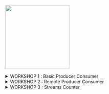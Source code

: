 <img src=https://www.pngitem.com/pimgs/m/497-4979354_computer-guy-meme-hd-png-download.png width="200"></img>


<details><summary>
  WORKSHOP 1 : Basic Producer Consumer</summary>
  
  - activate the following branch in your local project :<br>
[Basic Producer Consumer Stub](https://github.com/mehdi-lamrani/kafka-central/tree/basic-prod-cons-stub) <br>

  - The goal of this workshop is to build a modular program, implementing custom producers & consumers
  - The entry point is the main class `KafkaCentral`
  - it defines the following [REPL](https://en.wikipedia.org/wiki/Read%E2%80%93eval%E2%80%93print_loop), that will be the control center for your program
    <img width="500" alt="run-jar" src="https://user-images.githubusercontent.com/28993140/82837307-f63c0d80-9ec8-11ea-8c4b-340522f5748e.png">

  - `HelloProducer` & `HelloConsumer` are two static classes with a `run` method that cofigures, defines, and triggers respectively instances of `KafkaProducer` and `KafkaProducer`
  
  - Your mission is to implement those classes and fill them accordingly to what we saw in class (refer to course material)<br>
  in order to have a fully functional producer consumer pipeline
  
  - Once your code is complete, build is using maven build and deploy it to the server using the previously set Source Synchronizer plugin
  
  - Execute your deployed code on the server using java -jar
      - Split your terminal, and launch one KafkaCentral on each
      - Launch a producer on the first
      - Launch a consumer on the second
      
  
  - Validate the behavior of the code : Production & Consumption of the sent events. 
  
  - ***WARNING*** : Kafka Topics are stamped with a hard-coded value. You might need to adjust this later in your code, depending on your branch

<!--[Basic Producer Consumer Solution](https://github.com/mehdi-lamrani/kafka-central/tree/basic-prod-cons-final)-->
</details>

<details><summary>
  WORKSHOP 2 : Remote Producer Consumer</summary> 
  
  - activate the following branch in your local project :<br>
[Alpha Producer Consumer Stub](https://github.com/mehdi-lamrani/kafka-central/tree/alpha-prod-cons-stub) <br>
<!--[Alpha Producer Consumer Solution](https://github.com/mehdi-lamrani/kafka-central/tree/alpha-prod-cons-final)-->

  
  - Your will notice new classes and packages : 
    - `alpha.client`
        - A Data Transfer Object (DTO) `OhlcDTO`for [OHLC](https://datavizcatalogue.com/methods/OHLC_chart.html) data 
        - A utility class `AlphaConnect` to connect to a Live Financial Source ([Alpha Vantage](https://www.alphavantage.co/documentation/)) that provides a REST API
        - This class parses the CSV flow from the REST API into a List of `OhlcDTO` to be passed to a dedicated producer
    - `kafka.client`
       -  `AlphaProducer` is a dedicated producer for the Alphva Events  
       -  `AlphaConsumer` is a dedicated consumer for the Alphva Events  
</details>

<details><summary>
  WORKSHOP 3 : Streams Counter</summary> 
  
  - activate the following branch in your local project :<br>
[Streams Stub](https://github.com/mehdi-lamrani/kafka-central/tree/streams-stub) <br>
<!--[Streams Solution](https://github.com/mehdi-lamrani/kafka-central/tree/stream-final)-->
</details>
